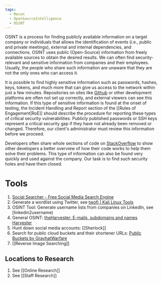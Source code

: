 ```yaml
---
tags:
  - Recon
  - OpenSourceIntelligence
  - OSINT
---
```


OSINT is a process for finding publicly available information on a target company or individuals that allows the identification of events (i.e., public and private meetings), external and internal dependencies, and connections. OSINT uses public (Open-Source) information from freely available sources to obtain the desired results. We can often find security-relevant and sensitive information from companies and their employees. Usually, the people who share such information are unaware that they are not the only ones who can access it.

It is possible to find highly sensitive information such as passwords, hashes, keys, tokens, and much more that can give us access to the network within just a few minutes. Repositories on sites like [Github](https://github.com/) or other development platforms are often not set up correctly, and external viewers can see this information. If this type of sensitive information is found at the onset of testing, the Incident Handling and Report section of the [[Rules of Engagement|RoE]] should describe the procedure for reporting these types of critical security vulnerabilities. Publicly published passwords or SSH keys represent a critical security gap if they have not already been removed or changed. Therefore, our client's administrator must review this information before we proceed.

Developers often share whole sections of code on [StackOverflow](https://stackoverflow.com/) to show other developers a better overview of how their code works to help them solve their problems. This type of information can also be found very quickly and used against the company. Our task is to find such security holes and have them closed.
# Tools 

1. [Social Searcher - Free Social Media Search Engine](https://www.social-searcher.com/)
2. Generate a wordlist using Twitter, see [twofi | Kali Linux Tools](https://www.kali.org/tools/twofi/)
3. OSINT Tool: Generate username lists from companies on LinkedIn, see [linkedin2username)
4. General OSINT: [theHarvester: E-mails, subdomains and names Harvester](https://github.com/laramies/theHarvester)
5. Hunt down social media accounts: [[Sherlock]]
6. Search for public cloud buckets and their shortener URLs: [Public Buckets by GrayhatWarfare](https://buckets.grayhatwarfare.com/)
7. [[Reverse Image Searching]]

## Locations to Research 

1. See [[Online Research]]
2. See [[Staff Research]]